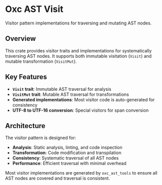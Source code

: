 # Oxc AST Visit

Visitor pattern implementations for traversing and mutating AST nodes.

## Overview

This crate provides visitor traits and implementations for systematically traversing AST nodes. It supports both immutable visitation (`Visit`) and mutable transformation (`VisitMut`).

## Key Features

- **`Visit` trait**: Immutable AST traversal for analysis
- **`VisitMut` trait**: Mutable AST traversal for transformations
- **Generated implementations**: Most visitor code is auto-generated for consistency
- **UTF-8 to UTF-16 conversion**: Special visitors for span conversion



## Architecture

The visitor pattern is designed for:

- **Analysis**: Static analysis, linting, and code inspection
- **Transformation**: Code modification and transpilation
- **Consistency**: Systematic traversal of all AST nodes
- **Performance**: Efficient traversal with minimal overhead

Most visitor implementations are generated by `oxc_ast_tools` to ensure all AST nodes are covered and traversal is consistent.
